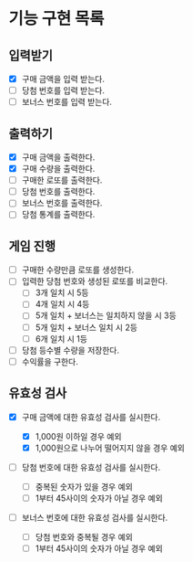# 기능 구현 목록

## 입력받기

- [x] 구매 금액을 입력 받는다.
- [ ] 당첨 번호를 입력 받는다.
- [ ] 보너스 번호를 입력 받는다.

## 출력하기

- [x] 구매 금액을 출력한다.
- [x] 구매 수량을 출력한다.
- [ ] 구매한 로또를 출력한다.
- [ ] 당첨 번호를 출력한다.
- [ ] 보너스 번호를 출력한다.
- [ ] 당첨 통계를 출력한다.

## 게임 진행

- [ ] 구매한 수량만큼 로또를 생성한다.
- [ ] 입력한 당첨 번호와 생성된 로또를 비교한다.
  - [ ] 3개 일치 시 5등
  - [ ] 4개 일치 시 4등
  - [ ] 5개 일치 + 보너스는 일치하지 않을 시 3등
  - [ ] 5개 일치 + 보너스 일치 시 2등
  - [ ] 6개 일치 시 1등
- [ ] 당첨 등수별 수량을 저장한다.
- [ ] 수익률을 구한다.

## 유효성 검사

- [x] 구매 금액에 대한 유효성 검사를 실시한다.

  - [x] 1,000원 이하일 경우 예외
  - [x] 1,000원으로 나누어 떨어지지 않을 경우 예외

- [ ] 당첨 번호에 대한 유효성 검사를 실시한다.

  - [ ] 중복된 숫자가 있을 경우 예외
  - [ ] 1부터 45사이의 숫자가 아닐 경우 예외

- [ ] 보너스 번호에 대한 유효성 검사를 실시한다.
  - [ ] 당첨 번호와 중복될 경우 예외
  - [ ] 1부터 45사이의 숫자가 아닐 경우 예외
